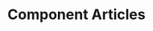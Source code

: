 ---
title: "Component Articles"
geekdocCollapseSection: true
description: "iXsystems statements or other announcements about specific hardware components."
weight: 10
---
